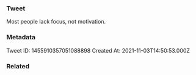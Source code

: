 ### Tweet
Most people lack focus, not motivation.

### Metadata
Tweet ID: 1455910357051088898
Created At: 2021-11-03T14:50:53.000Z

### Related

